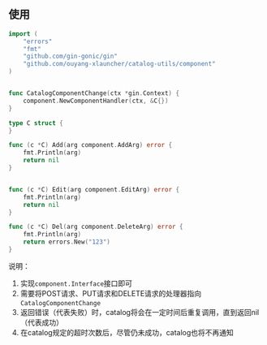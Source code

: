 
使用
---
```go
import (
    "errors"
    "fmt"
    "github.com/gin-gonic/gin"
    "github.com/ouyang-xlauncher/catalog-utils/component"
)


func CatalogComponentChange(ctx *gin.Context) {
    component.NewComponentHandler(ctx, &C{})
}

type C struct {
}

func (c *C) Add(arg component.AddArg) error {
    fmt.Println(arg)
    return nil
}


func (c *C) Edit(arg component.EditArg) error {
    fmt.Println(arg)
    return nil
}

func (c *C) Del(arg component.DeleteArg) error {
    fmt.Println(arg)
    return errors.New("123")
}

```


说明：
1. 实现`component.Interface`接口即可
2. 需要将POST请求、PUT请求和DELETE请求的处理器指向`CatalogComponentChange`
2. 返回错误（代表失败）时，catalog将会在一定时间后重复调用，直到返回nil（代表成功）
3. 在catalog规定的超时次数后，尽管仍未成功，catalog也将不再通知